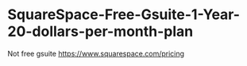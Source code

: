 # SquareSpace-Free-Gsuite-1-Year-20-dollars-per-month-plan
Not free gsuite https://www.squarespace.com/pricing
